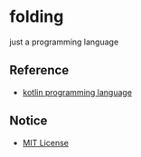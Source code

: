 # folding

just a programming language


## Reference

- [kotlin programming language](https://kotlinlang.org/)


## Notice

- [MIT License](LICENSE.md)
